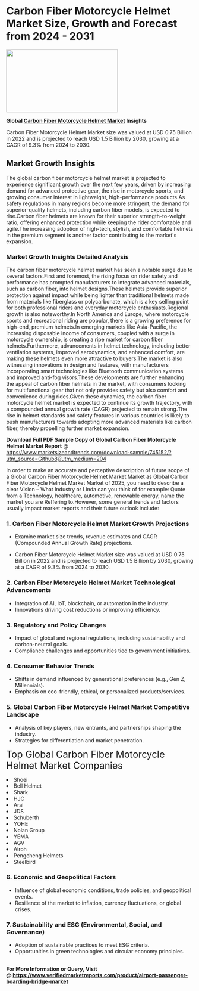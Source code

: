 <H1>Carbon Fiber Motorcycle Helmet Market Size, Growth and Forecast from 2024 - 2031</H1><img class="aligncenter size-medium wp-image-584254" src="https://thirdeyenews.in/wp-content/uploads/2024/09/Global-Market-Research-300x168.jpeg" alt="" width="300" height="168" /><p><strong>Global&nbsp;<a href="https://www.marketsizeandtrends.com/download-sample/745152/?utm_source=Github8j?utm_medium=204">Carbon Fiber Motorcycle Helmet Market</a> Insights</strong></p><p>Carbon Fiber Motorcycle Helmet Market size was valued at USD 0.75 Billion in 2022 and is projected to reach USD 1.5 Billion by 2030, growing at a CAGR of 9.3% from 2024 to 2030.</p><p><h2>Market Growth Insights</h2> The global carbon fiber motorcycle helmet market is projected to experience significant growth over the next few years, driven by increasing demand for advanced protective gear, the rise in motorcycle sports, and growing consumer interest in lightweight, high-performance products.As safety regulations in many regions become more stringent, the demand for superior-quality helmets, including carbon fiber models, is expected to rise.Carbon fiber helmets are known for their superior strength-to-weight ratio, offering enhanced protection while keeping the rider comfortable and agile.The increasing adoption of high-tech, stylish, and comfortable helmets in the premium segment is another factor contributing to the market's expansion. <h3>Market Growth Insights Detailed Analysis</h3> The carbon fiber motorcycle helmet market has seen a notable surge due to several factors.First and foremost, the rising focus on rider safety and performance has prompted manufacturers to integrate advanced materials, such as carbon fiber, into helmet designs.These helmets provide superior protection against impact while being lighter than traditional helmets made from materials like fiberglass or polycarbonate, which is a key selling point for both professional riders and everyday motorcycle enthusiasts.Regional growth is also noteworthy.In North America and Europe, where motorcycle sports and recreational riding are popular, there is a growing preference for high-end, premium helmets.In emerging markets like Asia-Pacific, the increasing disposable income of consumers, coupled with a surge in motorcycle ownership, is creating a ripe market for carbon fiber helmets.Furthermore, advancements in helmet technology, including better ventilation systems, improved aerodynamics, and enhanced comfort, are making these helmets even more attractive to buyers.The market is also witnessing innovations in design and features, with manufacturers incorporating smart technologies like Bluetooth communication systems and improved anti-fog visors.These developments are further enhancing the appeal of carbon fiber helmets in the market, with consumers looking for multifunctional gear that not only provides safety but also comfort and convenience during rides.Given these dynamics, the carbon fiber motorcycle helmet market is expected to continue its growth trajectory, with a compounded annual growth rate (CAGR) projected to remain strong.The rise in helmet standards and safety features in various countries is likely to push manufacturers towards adopting more advanced materials like carbon fiber, thereby propelling further market expansion.</p><p><span class=""><strong>Download Full PDF Sample Copy of Global Carbon Fiber Motorcycle Helmet Market Report</strong> @ <a href="https://www.marketsizeandtrends.com/download-sample/745152/?utm_source=Github8j?utm_medium=204" target="_blank">https://www.marketsizeandtrends.com/download-sample/745152/?utm_source=Github8j?utm_medium=204</a></span></p><p>In order to make an accurate and perceptive description of future scope of a Global&nbsp;Carbon Fiber Motorcycle Helmet Market Market as Global&nbsp;Carbon Fiber Motorcycle Helmet Market Market of 2025, you need to describe a clear Vision &ndash; What Industry or Linda can you think of for example: Quote from a Technology, healthcare, automotive, renewable energy, name the market you are Reffering to.However, some general trends and factors usually impact market reports and their future outlook include:</p><h3>1.&nbsp;<strong>Carbon Fiber Motorcycle Helmet Market Growth Projections</strong></h3><ul><li>Examine market size trends, revenue estimates and CAGR (Compounded Annual Growth Rate) projections.</li><li><p>Carbon Fiber Motorcycle Helmet Market size was valued at USD 0.75 Billion in 2022 and is projected to reach USD 1.5 Billion by 2030, growing at a CAGR of 9.3% from 2024 to 2030.</p></li></ul><h3>2.&nbsp;<strong>Carbon Fiber Motorcycle Helmet Market Technological Advancements</strong></h3><ul><li>Integration of AI, IoT, blockchain, or automation in the industry.</li><li>Innovations driving cost reductions or improving efficiency.</li></ul><h3>3.&nbsp;<strong>Regulatory and Policy Changes</strong></h3><ul><li>Impact of global and regional regulations, including sustainability and carbon-neutral goals.</li><li>Compliance challenges and opportunities tied to government initiatives.</li></ul><h3>4.&nbsp;<strong>Consumer Behavior Trends</strong></h3><ul><li>Shifts in demand influenced by generational preferences (e.g., Gen Z, Millennials).</li><li>Emphasis on eco-friendly, ethical, or personalized products/services.</li></ul><h3>5.&nbsp;<strong>Global Carbon Fiber Motorcycle Helmet Market Competitive Landscape</strong></h3><ul><li>Analysis of key players, new entrants, and partnerships shaping the industry.</li><li>Strategies for differentiation and market penetration.</li></ul><p data-pm-slice="1 1 []"><span style="color: inherit; font-family: inherit; font-size: 25px;">Top Global Carbon Fiber Motorcycle Helmet Market Companies</span></p><div class="" data-test-id=""><p><li>Shoei</li><li> Bell Helmet</li><li> Shark</li><li> HJC</li><li> Arai</li><li> JDS</li><li> Schuberth</li><li> YOHE</li><li> Nolan Group</li><li> YEMA</li><li> AGV</li><li> Airoh</li><li> Pengcheng Helmets</li><li> Steelbird</li></p></div><h3>6.&nbsp;<strong>Economic and Geopolitical Factors</strong></h3><ul><li>Influence of global economic conditions, trade policies, and geopolitical events.</li><li>Resilience of the market to inflation, currency fluctuations, or global crises.</li></ul><h3>7.&nbsp;<strong>Sustainability and ESG (Environmental, Social, and Governance)</strong></h3><ul><li>Adoption of sustainable practices to meet ESG criteria.</li><li>Opportunities in green technologies and circular economy principles.</li></ul><h2><strong style="font-size: 14px;">For More Information or Query, Visit @&nbsp;</strong><a style="background-color: #ffffff; font-size: 14px;" href="https://www.marketsizeandtrends.com/report/carbon-fiber-motorcycle-helmet-market/" target="_blank">https://www.verifiedmarketreports.com/product/airport-passenger-boarding-bridge-market</a></h2>